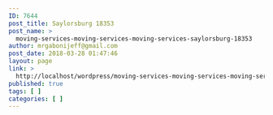 ```yaml
---
ID: 7644
post_title: Saylorsburg 18353
post_name: >
  moving-services-moving-services-moving-services-saylorsburg-18353
author: mrgabonijeff@gmail.com
post_date: 2018-03-28 01:47:46
layout: page
link: >
  http://localhost/wordpress/moving-services-moving-services-moving-services-saylorsburg-18353/
published: true
tags: [ ]
categories: [ ]
---
```

